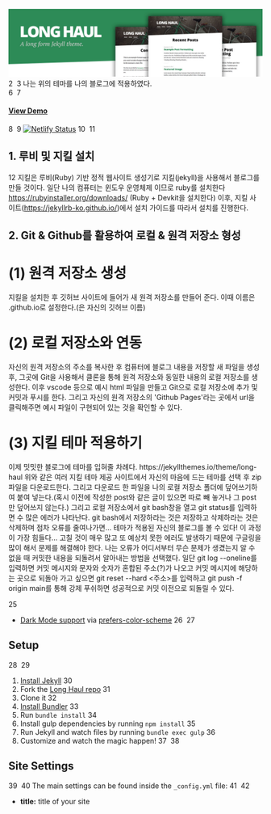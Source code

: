![preview Long Haul](/preview.jpg)
2
​
3
나는 위의 테마를 나의 블로그에 적용하였다.     
6
​
7
#### [View Demo](http://brianmaierjr.com/long-haul)
8
​
9
[![Netlify Status](https://api.netlify.com/api/v1/badges/bd29f13b-3754-46d7-9a39-48db2e174b99/deploy-status)](https://app.netlify.com/sites/long-haul/deploys)
10
​
11
## 1. 루비 및 지킬 설치
12
​지킬은 루비(Ruby) 기반 정적 웹사이트 생성기로 지킬(jekyll)을 사용해서 블로그를 만들 것이다.
일단 나의 컴퓨터는 윈도우 운영체제 이므로 ruby를 설치한다
https://rubyinstaller.org/downloads/ (Ruby + Devkit을 설치한다)
이후, 지킬 사이트(https://jekyllrb-ko.github.io/)에서 설치 가이드를 따라서 설치를 진행한다.

## 2. Git & Github를 활용하여 로컬 & 원격 저장소 형성
# (1) 원격 저장소 생성
<p>지킬을 설치한 후 깃허브 사이트에 들어가 새 원격 저장소를 만들어 준다. 이때 이름은 <username>.github.io로 설정한다.(<username>은 자신의 깃허브 이름)</p>


# (2) 로컬 저장소와 연동
<p>자신의 원격 저장소의 주소를 복사한 후 컴퓨터에 블로그 내용을 저장할 새 파일을 생성 후, 그곳에 Git을 사용해서 클론을 통해 원격 저장소와 동일한 내용의 로컬 저장소를 생성한다.
이후 vscode 등으로 예시 html 파일을 만들고 Git으로 로컬 저장소에 추가 및 커밋과 푸시를 한다. 그리고 자신의 원격 저장소의 'Github Pages'라는 곳에서 url을 클릭해주면 예시 파일이 구현되어 있는 것을 확인할 수 있다.</p>

# (3) 지킬 테마 적용하기
<p>이제 밋밋한 블로그에 테마를 입혀줄 차례다. 
https://jekyllthemes.io/theme/long-haul
위와 같은 여러 지킬 테마 제공 사이트에서 자신의 마음에 드는 테마를 선택 후 zip파일을 다운로드한다. 그리고 다운로드 한 파일을 나의 로컬 저장소 폴더에 덮어쓰기하여 붙여 넣는다.(혹시 이전에 작성한 post와 같은 글이 있으면 따로 빼 놓거나 그 post만 덮어쓰지 않는다.)
그리고 로컬 저장소에서 git bash창을 열고 git status를 입력하면 수 많은 에러가 나타난다. git bash에서 저장하라는 것은 저장하고 삭제하라는 것은 삭제하며 점차 오류를 줄여나가면...
테마가 적용된 자신의 블로그를 볼 수 있다! 이 과정이 가장 힘들다... 고칠 것이 매우 많고 또 예상치 못한 에러도 발생하기 때문에 구글링을 많이 해서 문제를 해결해야 한다.
나는 오류가 어디서부터 무슨 문제가 생겼는지 알 수 없을 때 커밋한 내용을 되돌려서 알아내는 방법을 선택했다.
일단 git log --oneline를 입력하면 커밋 메시지와 문자와 숫자가 혼합된 주소(?)가 나오고 커밋 메시지에 해당하는 곳으로 되돌아 가고 싶으면 git reset --hard <주소>를 입력하고 git push -f origin main를 통해 강제 푸쉬하면 성공적으로 커밋 이전으로 되돌릴 수 있다.</p>

25
- [Dark Mode support](https://github.com/brianmaierjr/long-haul/blob/master/preview-dark.png) via [prefers-color-scheme](https://developer.mozilla.org/en-US/docs/Web/CSS/@media/prefers-color-scheme) 
26
​
27
## Setup
28
​
29
1. [Install Jekyll](http://jekyllrb.com)
30
2. Fork the [Long Haul repo](http://github.com/brianmaierjr/long-haul)
31
3. Clone it
32
4. [Install Bundler](http://bundler.io/)
33
5. Run `bundle install`
34
6. Install gulp dependencies by running `npm install`
35
7. Run Jekyll and watch files by running `bundle exec gulp`
36
8. Customize and watch the magic happen!
37
​
38
## Site Settings
39
​
40
The main settings can be found inside the `_config.yml` file:
41
​
42
- **title:** title of your site
